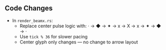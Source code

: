## Code Changes

- In `render_beamx.rs`:
  - Replace center pulse logic with:
      · → ◆ → ✦ → x → X → x → ✦ → ◆ → ·
  - Use `tick % 36` for slower pacing
  - Center glyph only changes — no change to arrow layout
